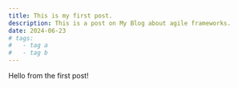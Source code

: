 ```yaml
---
title: This is my first post.
description: This is a post on My Blog about agile frameworks.
date: 2024-06-23
# tags:
#   - tag a
#   - tag b
---
```


Hello from the first post!
